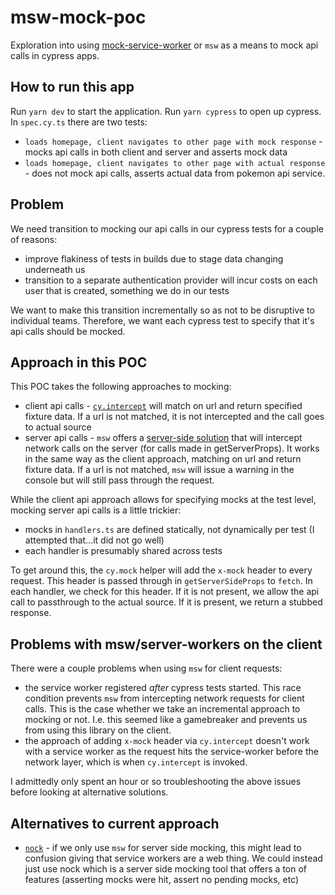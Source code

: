 # msw-mock-poc

Exploration into using [mock-service-worker](https://mswjs.io/) or `msw` as a means to mock api calls in cypress apps.

## How to run this app

Run `yarn dev` to start the application. Run `yarn cypress` to open up cypress. In `spec.cy.ts` there are two tests:

- `loads homepage, client navigates to other page with mock response` - mocks api calls in both client and server and asserts mock data
- `loads homepage, client navigates to other page with actual response` - does not mock api calls, asserts actual data from pokemon api service.

## Problem

We need transition to mocking our api calls in our cypress tests for a couple of reasons:

- improve flakiness of tests in builds due to stage data changing underneath us
- transition to a separate authentication provider will incur costs on each user that is created, something we do in our tests

We want to make this transition incrementally so as not to be disruptive to individual teams. Therefore, we want each cypress test to specify that it's api calls should be mocked.

## Approach in this POC

This POC takes the following approaches to mocking:

- client api calls - [`cy.intercept`](https://docs.cypress.io/api/commands/intercept) will match on url and return specified fixture data. If a url is not matched, it is not intercepted and the call goes to actual source
- server api calls - `msw` offers a [server-side solution](https://mswjs.io/docs/api/setup-server) that will intercept network calls on the server (for calls made in getServerProps). It works in the same way as the client approach, matching on url and return fixture data. If a url is not matched, `msw` will issue a warning in the console but will still pass through the request.

While the client api approach allows for specifying mocks at the test level, mocking server api calls is a little trickier:

- mocks in `handlers.ts` are defined statically, not dynamically per test (I attempted that...it did not go well)
- each handler is presumably shared across tests

To get around this, the `cy.mock` helper will add the `x-mock` header to every request. This header is passed through in `getServerSideProps` to `fetch`. In each handler, we check for this header. If it is not present, we allow the api call to passthrough to the actual source. If it is present, we return a stubbed response.

## Problems with msw/server-workers on the client

There were a couple problems when using `msw` for client requests:

- the service worker registered _after_ cypress tests started. This race condition prevents `msw` from intercepting network requests for client calls. This is the case whether we take an incremental approach to mocking or not. I.e. this seemed like a gamebreaker and prevents us from using this library on the client.
- the approach of adding `x-mock` header via `cy.intercept` doesn't work with a service worker as the request hits the service-worker before the network layer, which is when `cy.intercept` is invoked.

I admittedly only spent an hour or so troubleshooting the above issues before looking at alternative solutions.

## Alternatives to current approach

- [`nock`](https://github.com/nock/nock) - if we only use `msw` for server side mocking, this might lead to confusion giving that service workers are a web thing. We could instead just use nock which is a server side mocking tool that offers a ton of features (asserting mocks were hit, assert no pending mocks, etc)
